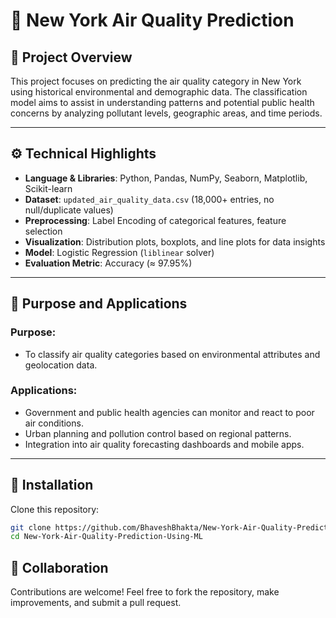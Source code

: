 # 🌆 New York Air Quality Prediction

## 📌 Project Overview

This project focuses on predicting the air quality category in New York using historical environmental and demographic data. The classification model aims to assist in understanding patterns and potential public health concerns by analyzing pollutant levels, geographic areas, and time periods.

---

## ⚙️ Technical Highlights

- **Language & Libraries**: Python, Pandas, NumPy, Seaborn, Matplotlib, Scikit-learn
- **Dataset**: `updated_air_quality_data.csv` (18,000+ entries, no null/duplicate values)
- **Preprocessing**: Label Encoding of categorical features, feature selection
- **Visualization**: Distribution plots, boxplots, and line plots for data insights
- **Model**: Logistic Regression (`liblinear` solver)
- **Evaluation Metric**: Accuracy (≈ 97.95%)

---

## 🎯 Purpose and Applications

### Purpose:
- To classify air quality categories based on environmental attributes and geolocation data.

### Applications:
- Government and public health agencies can monitor and react to poor air conditions.
- Urban planning and pollution control based on regional patterns.
- Integration into air quality forecasting dashboards and mobile apps.

---

## 🚀 Installation

Clone this repository:

   ```bash
   git clone https://github.com/BhaveshBhakta/New-York-Air-Quality-Prediction-Using-ML.git
   cd New-York-Air-Quality-Prediction-Using-ML
   ```

## 🤝 Collaboration

Contributions are welcome! Feel free to fork the repository, make improvements, and submit a pull request.
